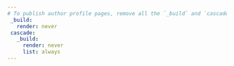 ```yaml
---
# To publish author profile pages, remove all the `_build` and `cascade` settings below.
 _build:
   render: never
 cascade:
   _build:
     render: never
     list: always
---
```

